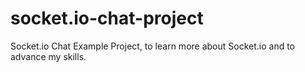 # socket.io-chat-project
Socket.io Chat Example Project, to learn more about Socket.io and to advance my skills.

